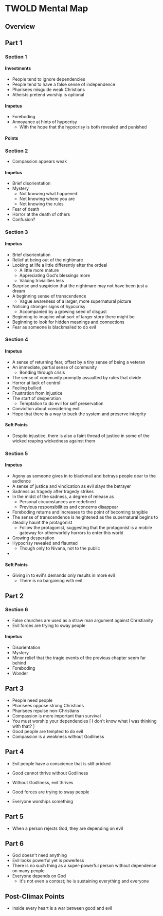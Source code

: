 # TWOLD Mental Map

## Overview

## Part 1

### Section 1

#### Investments

* People tend to ignore dependencies
* People tend to have a false sense of independence
* Pharisees misguide weak Christians
* Atheists pretend worship is optional

#### Impetus

* Foreboding
* Annoyance at hints of hypocrisy
  * With the hope that the hypocrisy is both revealed and punished

#### Points

### Section 2

* Compassion appears weak

#### Impetus

* Brief disorientation
* Mystery
  * Not knowing what happened
  * Not knowing where you are
  * Not knowing the rules
* Fear of death
* Horror at the death of others
* Confusion?

### Section 3

#### Impetus

* Brief disorientation
* Relief at being out of the nightmare
* Looking at life a little differently after the ordeal
  * A little more mature
  * Appreciating God's blessings more
  * Valuing trivialities less
* Surprise and suspicion that the nightmare may not have been just a dream
* A beginning sense of transcendence
  * Vague awareness of a larger, more supernatural picture
* Noticing stronger signs of hypocrisy
  * Accompanied by a growing seed of disgust
* Beginning to imagine what sort of larger story there might be
* Beginning to look for hidden meanings and connections
* Fear as someone is blackmailed to do evil

### Section 4

#### Impetus

* A sense of returning fear, offset by a tiny sense of being a veteran
* An immediate, partial sense of community
  * Bonding through crisis
* The sense of community promptly assaulted by rules that divide
* Horror at lack of control
* Feeling bullied
* Frustration from injustice
* The start of desperation
  * Temptation to do evil for self preservation
* Conviction about considering evil
* Hope that there is a way to buck the system and preserve integrity

#### Soft Points

* Despite injustice, there is also a faint thread of justice in some of the wicked reaping wickedness against them

### Section 5

#### Impetus

* Agony as someone gives in to blackmail and betrays people dear to the audience
* A sense of justice and vindication as evil slays the betrayer
* Sadness as tragedy after tragedy strikes
* In the midst of the sadness, a degree of release as
  * Personal circumstances are redefined
  * Previous responsibilities and concerns disappear
* Foreboding returns and increases to the point of becoming tangible
* The sense of transcendence is heightened as the supernatural begins to steadily haunt the protagonist
  * Follow the protagonist, suggesting that the protagonist is a mobile gateway for otherworldly horrors to enter this world
* Growing desperation
* Hypocrisy revealed and flaunted
  * Though only to Nivana, not to the public
* 

#### Soft Points

* Giving in to evil's demands only results in more evil
  * There is no bargaining with evil

## Part 2

### Section 6

* False churches are used as a straw man argument against Christianity
* Evil forces are trying to sway people



#### Impetus

* Disorientation
* Mystery
* Minor relief that the tragic events of the previous chapter seem far behind
* Foreboding
* Wonder



## Part 3

* People need people
* Pharisees oppose strong Christians
* Pharisees repulse non-Christians
* Compassion is more important than survival
* You must worship your dependencies [ I don't know what I was thinking with that? ]
* Good people are tempted to do evil
* Compassion is a weakness without Godliness

## Part 4

* Evil people have a conscience that is still pricked

* Good cannot thrive without Godliness
* Without Godliness, evil thrives
* Good forces are trying to sway people
* Everyone worships something

## Part 5

* When a person rejects God, they are depending on evil

## Part 6

* God doesn't need anything
* Evil looks powerful yet is powerless
* There is no such thing as a super-powerful person without dependence on many people
* Everyone depends on God
  * It's not even a contest; he is sustaining everything and everyone

## Post-Climax Points

* Inside every heart is a war between good and evil

